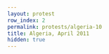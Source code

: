 ```yaml
---
layout: protest
row_index: 2
permalink: protests/algeria-10
title: Algeria, April 2011
hidden: true
---
```

